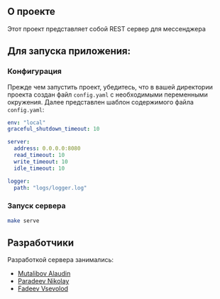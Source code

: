 ## О проекте

Этот проект представляет собой REST сервер для мессенджера

## Для запуска приложения:

### Конфигурация

Прежде чем запустить проект, убедитесь, что в вашей директории проекта создан файл `config.yaml` с необходимыми переменными окружения. Далее представлен шаблон содержимого файла `config.yaml`:

```yaml
env: "local"
graceful_shutdown_timeout: 10

server:
  address: 0.0.0.0:8080
  read_timeout: 10
  write_timeout: 10
  idle_timeout: 10

logger:
  path: "logs/logger.log"
```

### Запуск сервера

   ``` bash
   make serve
   ```

## Разработчики
Разработкой сервера занимались:
- [Mutalibov Alaudin](https://github.com/KrizzMU)
- [Paradeev Nikolay](https://github.com/Cr4z1k)
- [Fadeev Vsevolod](https://github.com/fFH255)
